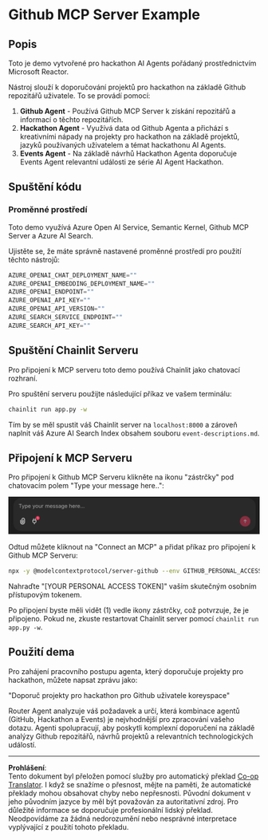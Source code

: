 <!--
CO_OP_TRANSLATOR_METADATA:
{
  "original_hash": "9bf0395cbc541ce8db2a9699c8678dfc",
  "translation_date": "2025-08-29T21:22:51+00:00",
  "source_file": "11-agentic-protocols/code_samples/github-mcp/README.md",
  "language_code": "cs"
}
-->
# Github MCP Server Example

## Popis

Toto je demo vytvořené pro hackathon AI Agents pořádaný prostřednictvím Microsoft Reactor.

Nástroj slouží k doporučování projektů pro hackathon na základě Github repozitářů uživatele. To se provádí pomocí:

1. **Github Agent** - Používá Github MCP Server k získání repozitářů a informací o těchto repozitářích.
2. **Hackathon Agent** - Využívá data od Github Agenta a přichází s kreativními nápady na projekty pro hackathon na základě projektů, jazyků používaných uživatelem a témat hackathonu AI Agents.
3. **Events Agent** - Na základě návrhů Hackathon Agenta doporučuje Events Agent relevantní události ze série AI Agent Hackathon.

## Spuštění kódu 

### Proměnné prostředí

Toto demo využívá Azure Open AI Service, Semantic Kernel, Github MCP Server a Azure AI Search.

Ujistěte se, že máte správně nastavené proměnné prostředí pro použití těchto nástrojů:

```python
AZURE_OPENAI_CHAT_DEPLOYMENT_NAME=""
AZURE_OPENAI_EMBEDDING_DEPLOYMENT_NAME=""
AZURE_OPENAI_ENDPOINT=""
AZURE_OPENAI_API_KEY=""
AZURE_OPENAI_API_VERSION=""
AZURE_SEARCH_SERVICE_ENDPOINT=""
AZURE_SEARCH_API_KEY=""
``` 

## Spuštění Chainlit Serveru

Pro připojení k MCP serveru toto demo používá Chainlit jako chatovací rozhraní.

Pro spuštění serveru použijte následující příkaz ve vašem terminálu:

```bash
chainlit run app.py -w
```

Tím by se měl spustit váš Chainlit server na `localhost:8000` a zároveň naplnit váš Azure AI Search Index obsahem souboru `event-descriptions.md`.

## Připojení k MCP Serveru

Pro připojení k Github MCP Serveru klikněte na ikonu "zástrčky" pod chatovacím polem "Type your message here..":

![MCP Connect](../../../../../translated_images/mcp-chainlit-1.7ed66d648e3cfb28f1ea5f320b91e4404df4a24a0f236ce3de999666621f1cfc.cs.png)

Odtud můžete kliknout na "Connect an MCP" a přidat příkaz pro připojení k Github MCP Serveru:

```bash
npx -y @modelcontextprotocol/server-github --env GITHUB_PERSONAL_ACCESS_TOKEN=[YOUR PERSONAL ACCESS TOKEN]
```

Nahraďte "[YOUR PERSONAL ACCESS TOKEN]" vaším skutečným osobním přístupovým tokenem.

Po připojení byste měli vidět (1) vedle ikony zástrčky, což potvrzuje, že je připojeno. Pokud ne, zkuste restartovat Chainlit server pomocí `chainlit run app.py -w`.

## Použití dema 

Pro zahájení pracovního postupu agenta, který doporučuje projekty pro hackathon, můžete napsat zprávu jako:

"Doporuč projekty pro hackathon pro Github uživatele koreyspace"

Router Agent analyzuje váš požadavek a určí, která kombinace agentů (GitHub, Hackathon a Events) je nejvhodnější pro zpracování vašeho dotazu. Agenti spolupracují, aby poskytli komplexní doporučení na základě analýzy Github repozitářů, návrhů projektů a relevantních technologických událostí.

---

**Prohlášení**:  
Tento dokument byl přeložen pomocí služby pro automatický překlad [Co-op Translator](https://github.com/Azure/co-op-translator). I když se snažíme o přesnost, mějte na paměti, že automatické překlady mohou obsahovat chyby nebo nepřesnosti. Původní dokument v jeho původním jazyce by měl být považován za autoritativní zdroj. Pro důležité informace se doporučuje profesionální lidský překlad. Neodpovídáme za žádná nedorozumění nebo nesprávné interpretace vyplývající z použití tohoto překladu.